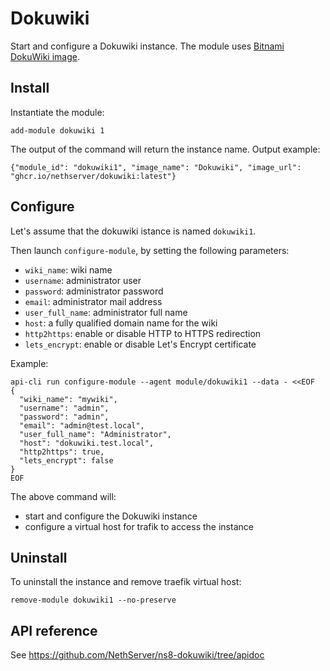# Dokuwiki

Start and configure a Dokuwiki instance.
The module uses [Bitnami DokuWiki image](https://github.com/bitnami/bitnami-docker-dokuwiki).

## Install

Instantiate the module:
```
add-module dokuwiki 1
```

The output of the command will return the instance name.
Output example:
```
{"module_id": "dokuwiki1", "image_name": "Dokuwiki", "image_url": "ghcr.io/nethserver/dokuwiki:latest"}
```

## Configure

Let's assume that the dokuwiki istance is named `dokuwiki1`.

Then launch `configure-module`, by setting the following parameters:
- `wiki_name`: wiki name
- `username`: administrator user
- `password`: administrator password
- `email`: administrator mail address
- `user_full_name`: administrator full name
- `host`: a fully qualified domain name for the wiki
- `http2https`: enable or disable HTTP to HTTPS redirection
- `lets_encrypt`: enable or disable Let's Encrypt certificate

Example:
```
api-cli run configure-module --agent module/dokuwiki1 --data - <<EOF
{
  "wiki_name": "mywiki",
  "username": "admin",
  "password": "admin",
  "email": "admin@test.local",
  "user_full_name": "Administrator",
  "host": "dokuwiki.test.local",
  "http2https": true,
  "lets_encrypt": false
}
EOF
```

The above command will:
- start and configure the Dokuwiki instance
- configure a virtual host for trafik to access the instance

## Uninstall

To uninstall the instance and remove traefik virtual host:
```
remove-module dokuwiki1 --no-preserve
```

## API reference

See https://github.com/NethServer/ns8-dokuwiki/tree/apidoc

